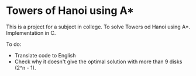 # Towers of Hanoi using A*

This is a project for a subject in college.
To solve Towers od Hanoi using A*.
Implementation in C.

To do:
- Translate code to English
- Check why it doesn't give the optimal solution with more than 9 disks (2^n - 1).